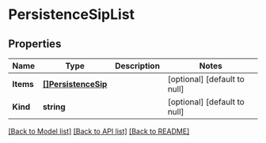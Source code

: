 # PersistenceSipList

## Properties
Name | Type | Description | Notes
------------ | ------------- | ------------- | -------------
**Items** | [**[]PersistenceSip**](persistence_sip.md) |  | [optional] [default to null]
**Kind** | **string** |  | [optional] [default to null]

[[Back to Model list]](../README.md#documentation-for-models) [[Back to API list]](../README.md#documentation-for-api-endpoints) [[Back to README]](../README.md)


